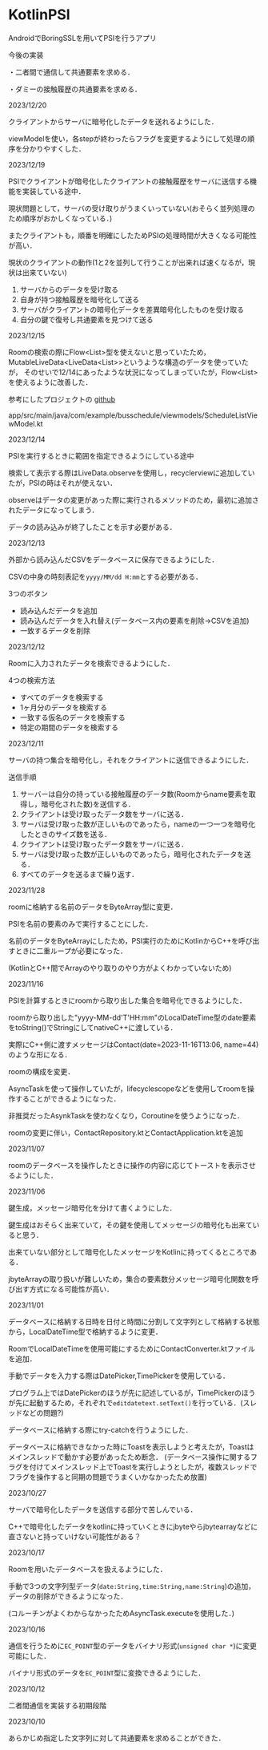 # KotlinPSI

AndroidでBoringSSLを用いてPSIを行うアプリ

今後の実装

・二者間で通信して共通要素を求める．

・ダミーの接触履歴の共通要素を求める．

2023/12/20

クライアントからサーバに暗号化したデータを送れるようにした．

viewModelを使い，各stepが終わったらフラグを変更するようにして処理の順序を分かりやすくした．

2023/12/19

PSIでクライアントが暗号化したクライアントの接触履歴をサーバに送信する機能を実装している途中．

現状問題として，サーバの受け取りがうまくいっていない(おそらく並列処理のため順序がおかしくなっている．)

またクライアントも，順番を明確にしたためPSIの処理時間が大きくなる可能性が高い．

現状のクライアントの動作(1と2を並列して行うことが出来れば速くなるが，現状は出来ていない)

1. サーバからのデータを受け取る
2. 自身が持つ接触履歴を暗号化して送る
3. サーバがクライアントの暗号化データを差異暗号化したものを受け取る
4. 自分の鍵で復号し共通要素を見つけて送る

2023/12/15

Roomの検索の際にFlow<List<Contact>>型を使えないと思っていたため，
MutableLiveData<LiveData<List<Contact>>>というような構造のデータを使っていたが，
そのせいで12/14にあったような状況になってしまっていたが，Flow<List<Contact>>を使えるように改善した．

参考にしたプロジェクトの
[github](https://github.com/google-developer-training/android-basics-kotlin-bus-schedule-app/tree/main)

app/src/main/java/com/example/busschedule/viewmodels/ScheduleListViewModel.kt

2023/12/14

PSIを実行するときに範囲を指定できるようにしている途中

検索して表示する際はLiveData.observeを使用し，recyclerviewに追加していたが，PSIの時はそれが使えない．

observeはデータの変更があった際に実行されるメソッドのため，最初に追加されたデータになってしまう．

データの読み込みが終了したことを示す必要がある．

2023/12/13

外部から読み込んだCSVをデータベースに保存できるようにした．

CSVの中身の時刻表記を`yyyy/MM/dd H:mm`とする必要がある．

3つのボタン
- 読み込んだデータを追加
- 読み込んだデータを入れ替え(データベース内の要素を削除→CSVを追加)
- 一致するデータを削除

2023/12/12

Roomに入力されたデータを検索できるようにした．

4つの検索方法
- すべてのデータを検索する 
- 1ヶ月分のデータを検索する 
- 一致する仮名のデータを検索する 
- 特定の期間のデータを検索する

2023/12/11

サーバの持つ集合を暗号化し，それをクライアントに送信できるようにした．

送信手順

1. サーバーは自分の持っている接触履歴のデータ数(Roomからname要素を取得し，暗号化された数)を送信する．
2. クライアントは受け取ったデータ数をサーバに送る．
3. サーバは受け取った数が正しいものであったら，nameの一つ一つを暗号化したときのサイズ数を送る．
4. クライアントは受け取ったデータ数をサーバに送る．
5. サーバは受け取った数が正しいものであったら，暗号化されたデータを送る．
6. すべてのデータを送るまで繰り返す．

2023/11/28

roomに格納する名前のデータをByteArray型に変更．

PSIを名前の要素のみで実行することにした．

名前のデータをByteArrayにしたため，PSI実行のためにKotlinからC++を呼び出すときに二重ループが必要になった．

(KotlinとC++間でArray<ByteArray>のやり取りのやり方がよくわかっていないため)

2023/11/16

PSIを計算するときにroomから取り出した集合を暗号化できるようにした．

roomから取り出した"yyyy-MM-dd'T'HH:mm"のLocalDateTime型のdate要素をtoString()でStringにしてnativeC++に渡している．

実際にC++側に渡すメッセージはContact(date=2023-11-16T13:06, name=44)のような形になる．

roomの構成を変更．

AsyncTaskを使って操作していたが，lifecyclescopeなどを使用してroomを操作することができるようになった．

非推奨だったAsynkTaskを使わなくなり，Coroutineを使うようになった．

roomの変更に伴い，ContactRepository.ktとContactApplication.ktを追加

2023/11/07

roomのデータベースを操作したときに操作の内容に応じてトーストを表示させるようにした．

2023/11/06

鍵生成，メッセージ暗号化を分けて書くようにした．

鍵生成はおそらく出来ていて，その鍵を使用してメッセージの暗号化も出来ていると思う．

出来ていない部分として暗号化したメッセージをKotlinに持ってくるところである．

jbyteArrayの取り扱いが難しいため，集合の要素数分メッセージ暗号化関数を呼び出す方式になる可能性が高い．

2023/11/01

データベースに格納する日時を日付と時間に分割して文字列として格納する状態から，LocalDateTime型で格納するように変更．

RoomでLocalDateTimeを使用可能にするためにContactConverter.ktファイルを追加．

手動でデータを入力する際はDatePicker,TimePickerを使用している．

プログラム上ではDatePickerのほうが先に記述しているが，TimePickerのほうが先に起動するため，それぞれで`editdatetext.setText()`を行っている．(スレッドなどの問題?)

データベースに格納する際にtry-catchを行うようにした．

データベースに格納できなかった時にToastを表示しようと考えたが，Toastはメインスレッドで動かす必要があったため断念．
(データベース操作に関するフラグを付けてメインスレッド上でToastを実行しようとしたが，複数スレッドでフラグを操作すると同期の問題でうまくいかなかったため放置)

2023/10/27

サーバで暗号化したデータを送信する部分で苦しんでいる．

C++で暗号化したデータをkotlinに持っていくときにjbyteやらjbytearrayなどに直さないと持っていけない可能性がある？

2023/10/17

Roomを用いたデータベースを扱えるようにした．

手動で3つの文字列型データ(`date:String,time:String,name:String`)の追加，
データの削除ができるようになった．

(コルーチンがよくわからなかったためAsyncTask.executeを使用した．)

2023/10/16

通信を行うために`EC_POINT`型のデータをバイナリ形式(`unsigned char *`)に変更可能にした．

バイナリ形式のデータを`EC_POINT`型に変換できるようにした．

2023/10/12

二者間通信を実装する初期段階

2023/10/10

あらかじめ指定した文字列に対して共通要素を求めることができた．
